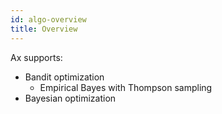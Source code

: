 ```yaml
---
id: algo-overview
title: Overview
---
```


Ax supports:
* Bandit optimization
  * Empirical Bayes with Thompson sampling
* Bayesian optimization
